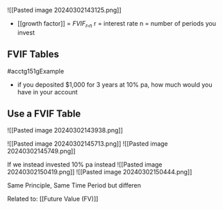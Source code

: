 ![[Pasted image 20240302143125.png]]
- [[growth factor]] = $FVIF_r,_n$
		r = interest rate
		n = number of periods you invest

## FVIF Tables
#acctg151gExample 
- if you deposited $1,000 for 3 years at 10% pa, how much would you have in your account

## Use a FVIF Table
![[Pasted image 20240302143938.png]]

![[Pasted image 20240302145713.png]]
![[Pasted image 20240302145749.png]]

If we instead invested 10% pa instead
![[Pasted image 20240302150419.png]]
![[Pasted image 20240302150444.png]]

Same Principle, Same Time Period but differen

Related to: [[Future Value (FV)]]